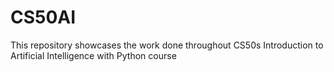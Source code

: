 # CS50AI
This repository showcases the work done throughout CS50s Introduction to Artificial Intelligence with Python course
